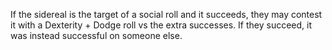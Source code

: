 If the sidereal is the target of a social roll and it succeeds, they may contest it with a Dexterity + Dodge roll vs the extra successes. If they succeed, it was instead successful on someone else.
